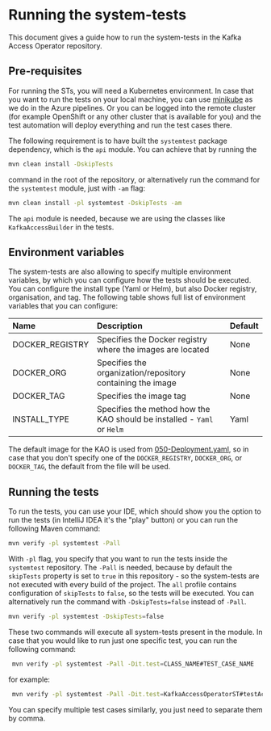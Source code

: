 # Running the system-tests

This document gives a guide how to run the system-tests in the Kafka Access Operator repository.

## Pre-requisites

For running the STs, you will need a Kubernetes environment.
In case that you want to run the tests on your local machine, you can use [minikube](https://kubernetes.io/docs/tasks/tools/install-minikube/) as we do in the Azure pipelines.
Or you can be logged into the remote cluster (for example OpenShift or any other cluster that is available for you) and 
the test automation will deploy everything and run the test cases there.

The following requirement is to have built the `systemtest` package dependency, which is the `api` module.
You can achieve that by running the

```bash
mvn clean install -DskipTests
```

command in the root of the repository, or alternatively run the command for the `systemtest` module, just with `-am` flag:

```bash
mvn clean install -pl systemtest -DskipTests -am
```

The `api` module is needed, because we are using the classes like `KafkaAccessBuilder` in the tests.

## Environment variables

The system-tests are also allowing to specify multiple environment variables, by which you can configure how the tests
should be executed.
You can configure the install type (Yaml or Helm), but also Docker registry, organisation, and tag.
The following table shows full list of environment variables that you can configure:

| Name            | Description                                                             | Default |
|:----------------|:------------------------------------------------------------------------|:--------|
| DOCKER_REGISTRY | Specifies the Docker registry where the images are located              | None    |
| DOCKER_ORG      | Specifies the organization/repository containing the image              | None    |
| DOCKER_TAG      | Specifies the image tag                                                 | None    |
| INSTALL_TYPE    | Specifies the method how the KAO should be installed - `Yaml` or `Helm` | Yaml    |

The default image for the KAO is used from [050-Deployment.yaml](../packaging/install/050-Deployment.yaml), so in case that you
don't specify one of the `DOCKER_REGISTRY`, `DOCKER_ORG`, or `DOCKER_TAG`, the default from the file will be used.

## Running the tests

To run the tests, you can use your IDE, which should show you the option to run the tests (in IntelliJ IDEA it's the "play" button)
or you can run the following Maven command:

```bash
mvn verify -pl systemtest -Pall
```

With `-pl` flag, you specify that you want to run the tests inside the `systemtest` repository.
The `-Pall` is needed, because by default the `skipTests` property is set to `true` in this repository - so the system-tests 
are not executed with every build of the project.
The `all` profile contains configuration of `skipTests` to `false`, so the tests will be executed.
You can alternatively run the command with `-DskipTests=false` instead of `-Pall`.

```bash
mvn verify -pl systemtest -DskipTests=false
```

These two commands will execute all system-tests present in the module.
In case that you would like to run just one specific test, you can run the following command:

```bash
 mvn verify -pl systemtest -Pall -Dit.test=CLASS_NAME#TEST_CASE_NAME
```

for example:
```bash
 mvn verify -pl systemtest -Pall -Dit.test=KafkaAccessOperatorST#testAccessToUnspecifiedMultipleListenersWithMultipleInternal
```

You can specify multiple test cases similarly, you just need to separate them by comma.